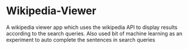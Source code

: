 # Wikipedia-Viewer
A wikipedia viewer app which uses the wikipedia API to display results according to the search queries. Also used bit of machine learning as an experiment to auto complete the sentences in search queries
